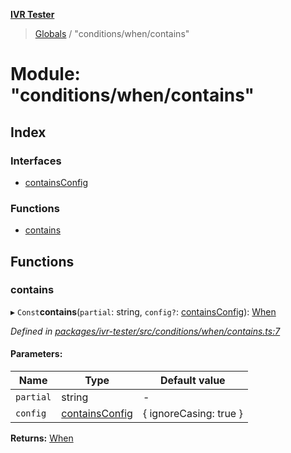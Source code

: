 **[IVR Tester](../README.md)**

> [Globals](../README.md) / "conditions/when/contains"

# Module: "conditions/when/contains"

## Index

### Interfaces

* [containsConfig](../interfaces/_conditions_when_contains_.containsconfig.md)

### Functions

* [contains](_conditions_when_contains_.md#contains)

## Functions

### contains

▸ `Const`**contains**(`partial`: string, `config?`: [containsConfig](../interfaces/_conditions_when_contains_.containsconfig.md)): [When](_conditions_when_when_.md#when)

*Defined in [packages/ivr-tester/src/conditions/when/contains.ts:7](https://github.com/SketchingDev/ivr-tester/blob/8c13d10/packages/ivr-tester/src/conditions/when/contains.ts#L7)*

#### Parameters:

Name | Type | Default value |
------ | ------ | ------ |
`partial` | string | - |
`config` | [containsConfig](../interfaces/_conditions_when_contains_.containsconfig.md) | { ignoreCasing: true } |

**Returns:** [When](_conditions_when_when_.md#when)
